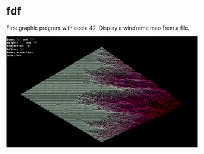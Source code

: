 # fdf
First graphic program with ecole 42. Display a wireframe map from a file.

![alt text](https://github.com/Saxon116/fdf/blob/master/fdf%20screenshot.png)
